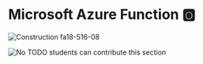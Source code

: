 # Microsoft Azure Function :o2:

![Construction](images/construction.png) fa18-516-08

![No](images/no.png) TODO students can contribute this section

